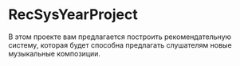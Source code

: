 # RecSysYearProject
В этом проекте вам предлагается построить рекомендательную систему, которая будет способна предлагать слушателям новые музыкальные композиции.
